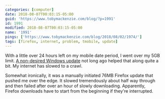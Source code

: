 ```yaml
---
categories: [computer]
date: 2018-08-07T00:03:15-05:00
guid: 'https://www.tobymackenzie.com/blog/?p=1991'
id: 1991
modified: 2018-08-07T00:03:15-05:00
name: '1991'
pings: ['https://www.tobymackenzie.com/blog/2018/08/02/1974/']
tags: [firefox, internet, problem, tmobile, update]
---
```


With a little over 24 hours left on my mobile date period, I went over my 5GB limit.  <!--more-->  [A non-desired Windows update](https://www.tobymackenzie.com/blog/2018/08/02/1974/) not long ago helped that along quite a bit.  My internet has slowed to a crawl.

Somewhat ironically, it was a manually initiated 76MB Firefox update that pushed me over the edge.  It slowed tremendously about half way through and then failed after over an hour of slowly downloading.  Apparently, Firefox downloads have to start from the beginning if they're interrupted.
